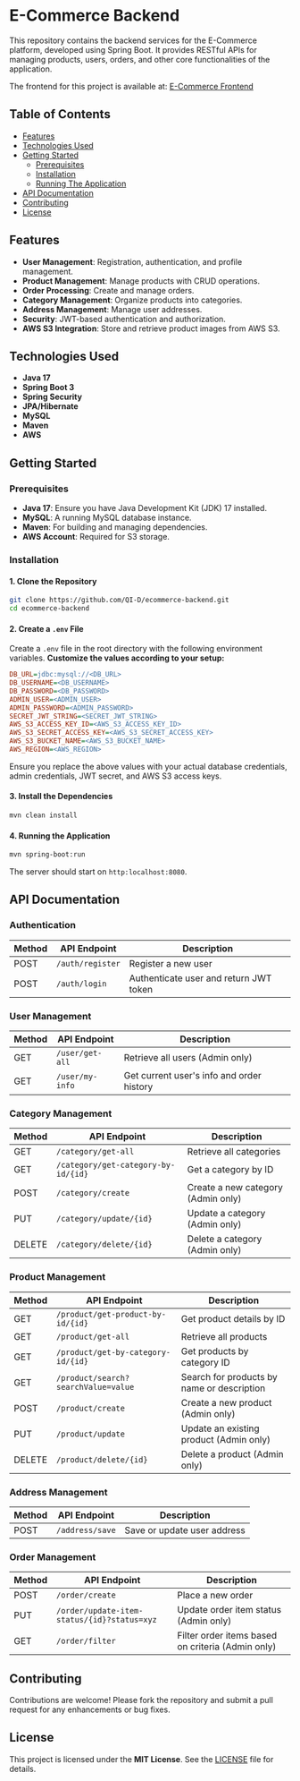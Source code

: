 # E-Commerce Backend

This repository contains the backend services for the E-Commerce platform, developed using Spring Boot. It provides RESTful APIs for managing products, users, orders, and other core functionalities of the application.

The frontend for this project is available at: [E-Commerce Frontend](https://github.com/QI-D/ecommerce-frontend)

## Table of Contents

- [Features](#features)
- [Technologies Used](#technologies-used)
- [Getting Started](#getting-started)
    - [Prerequisites](#prerequisites)
    - [Installation](#installation)
    - [Running The Application](#4-running-the-application)
- [API Documentation](#api-documentation)
- [Contributing](#contributing)
- [License](#license)

## Features

- **User Management**: Registration, authentication, and profile management.
- **Product Management**: Manage products with CRUD operations.
- **Order Processing**: Create and manage orders.
- **Category Management**: Organize products into categories.
- **Address Management**: Manage user addresses.
- **Security**: JWT-based authentication and authorization.
- **AWS S3 Integration**: Store and retrieve product images from AWS S3.

## Technologies Used

- **Java 17**
- **Spring Boot 3**
- **Spring Security**
- **JPA/Hibernate**
- **MySQL**
- **Maven**
- **AWS**

## Getting Started

### Prerequisites

- **Java 17**: Ensure you have Java Development Kit (JDK) 17 installed.
- **MySQL**: A running MySQL database instance.
- **Maven**: For building and managing dependencies.
- **AWS Account**: Required for S3 storage.

### Installation

#### 1. Clone the Repository

```bash
git clone https://github.com/QI-D/ecommerce-backend.git
cd ecommerce-backend
```

#### 2. Create a `.env` File

Create a `.env` file in the root directory with the following environment variables. **Customize the values according to your setup:**

```ini
DB_URL=jdbc:mysql://<DB_URL>
DB_USERNAME=<DB_USERNAME>
DB_PASSWORD=<DB_PASSWORD>
ADMIN_USER=<ADMIN_USER>
ADMIN_PASSWORD=<ADMIN_PASSWORD>
SECRET_JWT_STRING=<SECRET_JWT_STRING>
AWS_S3_ACCESS_KEY_ID=<AWS_S3_ACCESS_KEY_ID>
AWS_S3_SECRET_ACCESS_KEY=<AWS_S3_SECRET_ACCESS_KEY>
AWS_S3_BUCKET_NAME=<AWS_S3_BUCKET_NAME>
AWS_REGION=<AWS_REGION>
```

Ensure you replace the above values with your actual database credentials, admin credentials, JWT secret, and AWS S3 access keys.

#### 3. Install the Dependencies

```bash
mvn clean install
```

#### 4. Running the Application

```bash
mvn spring-boot:run
```

The server should start on `http:localhost:8080`.

## API Documentation

### Authentication

| Method | API Endpoint     | Description                            |
|--------|------------------|----------------------------------------|
| POST   | `/auth/register` | Register a new user                    |
| POST   | `/auth/login`    | Authenticate user and return JWT token |

### User Management

| Method | API Endpoint    | Description                               |
|--------|-----------------|-------------------------------------------|
| GET    | `/user/get-all` | Retrieve all users (Admin only)           |
| GET    | `/user/my-info` | Get current user's info and order history |

### Category Management

| Method | API Endpoint                        | Description                        |
|--------|-------------------------------------|------------------------------------|
| GET    | `/category/get-all`                 | Retrieve all categories            |
| GET    | `/category/get-category-by-id/{id}` | Get a category by ID               |
| POST   | `/category/create`                  | Create a new category (Admin only) |
| PUT    | `/category/update/{id}`             | Update a category (Admin only)     |
| DELETE | `/category/delete/{id}`             | Delete a category (Admin only)     |

### Product Management
| Method | API Endpoint                        | Description                                |
|--------|-------------------------------------|--------------------------------------------|
| GET    | `/product/get-product-by-id/{id}`   | Get product details by ID                  |
| GET    | `/product/get-all`                  | Retrieve all products                      |
| GET    | `/product/get-by-category-id/{id}`  | Get products by category ID                |
| GET    | `/product/search?searchValue=value` | Search for products by name or description |
| POST   | `/product/create`                   | Create a new product (Admin only)          |
| PUT    | `/product/update`                   | Update an existing product (Admin only)    |
| DELETE | `/product/delete/{id}`              | Delete a product (Admin only)              |

### Address Management
| Method | API Endpoint    | Description                 |
|--------|-----------------|-----------------------------|
| POST   | `/address/save` | Save or update user address |

### Order Management
| Method | API Endpoint                                | Description                                       |
|--------|---------------------------------------------|---------------------------------------------------|
| POST   | `/order/create`                             | Place a new order                                 |
| PUT    | `/order/update-item-status/{id}?status=xyz` | Update order item status (Admin only)             |
| GET    | `/order/filter`                             | Filter order items based on criteria (Admin only) |

## Contributing
Contributions are welcome! Please fork the repository and submit a pull request for any enhancements or bug fixes.

## License

This project is licensed under the **MIT License**. See the [LICENSE](./LICENSE) file for details.
